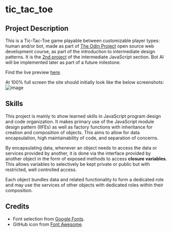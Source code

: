 # tic_tac_toe

## Project Description   

This is a Tic-Tac-Toe game playable between customizable player types: human and/or bot, made as part of [The Odin Project](https://www.theodinproject.com) open source web development course, as part of the introduction to intermediate design patterns. It is the [2nd project](https://www.theodinproject.com/lessons/node-path-javascript-tic-tac-toe) of the intermediate JavaScript section. Bot AI will be implemented later as part of a future milestone.

Find the live preview [here](https://kaglet.github.io/tic_tac_toe/).

At 100% full screen the site should initially look like the below screenshots: 
![image](https://github.com/kaglet/tic_tac_toe/assets/96872447/ca0ff3f5-17a3-47ed-bf09-021bd4ba8014)

## Skills

This project is mainly to show learned skills in JavaScript program design and code organization. It makes primary use of the JavaScript module design pattern (IIFEs) as well as factory functions with inheritance for creation and composition of objects. This aims to allow for data encapsulation, high maintainability of code, and separation of concerns. 

By encapsulating data, whenever an object needs to access the data or services provided by another, it is done via the interface provided by another object in the form of exposed methods to access **closure variables**. This allows variables to selectively be kept private or public but with restricted, well controlled access. 

Each object bundles data and related functionality to form a dedicated role and may use the services of other objects with dedicated roles within their composition. 

## Credits

* Font selection from [Google Fonts](https://fonts.google.com/?preview.text=ROCK%20PAPER%20SCISSORS&preview.text_type=custom).
* GitHub icon from [Font Awesome](https://fontawesome.com/).
